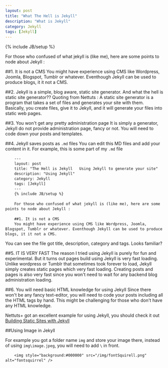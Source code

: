 ```yaml
---
layout: post
title: "What The Hell is Jekyll"
description: "What is Jekyll"
category: Jekyll
tags: [Jekyll]
---
```

{% include JB/setup %}

For those who confused of what jekyll is (like me), here are some points to node about Jekyll :

##1. It is not a CMS
You might have experience using CMS like Wordpress, Joomla, Blogspot, Tumblr or whatever. Eventhough Jekyll can be used to produce blogs, it it not a CMS.

##2. Jekyll is a simple, blog aware, static site generator.
And what the hell is static site generator?? Quoting from Nettuts : A static site generator is a program that takes a set of files and generates your site with them. Basically, you create files, give it to Jekyll, and it will generate your files into static web pages.

##3. You won't get any pretty administration page
It is simply a generator, Jekyll do not provide administration page, fancy or not. You will need to code down your posts and templates.

##4. Jekyll saves posts as `.md` files
You can edit this MD files and add your content in it. For example, this is some part of my `.md` file

		---
		layout: post
		title: "The Hell is Jekyll   Using Jekyll to generate your site"
		description: "Using Jekyll"
		category: Jekyll
		tags: [Jekyll]
		---
		{% include JB/setup %}

		For those who confused of what jekyll is (like me), here are some points to node about Jekyll :

		##1. It is not a CMS
		You might have experience using CMS like Wordpress, Joomla, Blogspot, Tumblr or whatever. Eventhough Jekyll can be used to produce blogs, it it not a CMS.

You can see the file got title, description, category and tags. Looks familiar?

##5. IT IS VERY FAST
The reason I tried using Jekyll is purely for fun and experimental. But it turns out pages build using Jekyll is very fast loading. Unlike wordpress or Tumblr that sometimes took forever to load, Jekyll simply creates static pages which very fast loading. Creating posts and pages is also very fast since you won't need to wait for any backend blog administration loading.

##6. You will need basic HTML knowledge for using Jekyll
Since there won't be any fancy text-editor, you will need to code your posts including all the HTML tags by hand. This might be challenging for those who don't have any HTML knowledge.

Nettuts+ got an excellent example for using Jekyll, you should check it out
<a href="http://net.tutsplus.com/tutorials/other/building-static-sites-with-jekyll/" target="_blank">Building Static Sites with Jekyll</a>

##Using Image in Jekyll

For example you got a folder name `img` and store your image there, instead of using `img\image.jpeg`, you will need to add `\` in front.

		<img style="background:#000000" src="/img/fontSquirell.png" alt="fontsquirrel" />